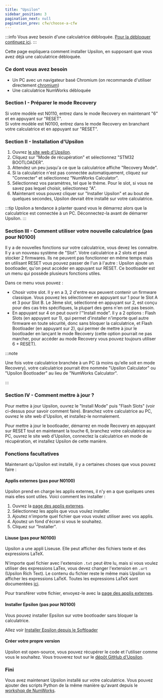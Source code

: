 ```yaml
---
title: "Upsilon"
sidebar_position: 3
pagination_next: null
pagination_prev: cfw/choose-a-cfw
---
```


:::info
Vous avez besoin d'une calculatrice débloquée. [Pour la débloquer continuez ici](/docs/intro).
:::

Cette page expliquera comment installer Upsilon, en supposant que vous avez déjà une calculatrice débloquée.

### Ce dont vous avez besoin

- Un PC avec un navigateur basé Chromium (on recommande d'utiliser directement [chromium](https://www.chromium.org/chromium-projects/))
- Une calculatrice NumWorks débloquée

### Section I - Préparer le mode Recovery

Si votre modèle est N0110, entrez dans le mode Recovery en maintenant "6" et en appuyant sur "RESET".<br/>
Si votre modèle est N0100, entrez dans le mode Recovery en branchant votre calculatrice et en appuyant sur "RESET".

### Section II - Installation d'Upsilon

1. Ouvrez [le site web d'Upsilon](https://getupsilon.web.app/install).
2. Cliquez sur "Mode de récupération" et sélectionnez "STM32 BOOTLOADER".
3. Attendez un peu jusqu'a ce que la calculatrice affiche "Recovery Mode".
4. Si la calculatrice n'est pas connectée automatiquement, cliquez sur "Connecter" et sélectionnez "NumWorks Calculator".
5. Sélectionnez vos paramètres, tel que le thème. Pour le slot, si vous ne savez pas lequel choisir, sélectionnez "A".
6. Maintenant vous pouvez cliquer sur "Installer Upsilon" et au bout de quelques secondes, Upsilon devrait être installé sur votre calculatrice.

:::tip
Upsilon a tendance à planter quand vous le démarrez alors que la calculatrice est connectée à un PC. Déconnectez-la avant de démarrer Upsilon.
:::

### Section III - Comment utiliser votre nouvelle calculatrice (pas pour N0100)

Il y a de nouvelles fonctions sur votre calculatrice, vous devez les connaitre.<br/>
Il y a un nouveau système de "Slot". Votre calculatrice a 2 slots et peut stocker 2 firmwares. Ils ne peuvent pas fonctionner en même temps mais en utilisant RESET vous pouvez passer de l'un à l'autre :
Upsilon ajoute un bootloader, qu'on peut accéder en appuyant sur RESET. Ce bootloader est un menu qui possède plusieurs fonctions utiles.

Dans ce menu vous pouvez :
- Chosir votre slot. Il y en a 3, 2 d'entre eux peuvent contenir un firmware classique. Vous pouvez les sélectionner en appuyant sur 1 pour le Slot A et 3 pour Slot B. Le 3ème slot, sélectionné en appuyant sur 2, est conçu pour des cas très spécifiques, la plupart des gens n'en ont pas besoin.
- En appuyant sur 4 on peut ouvrir l'"Install mode". Il y a 2 options : Flash Slots (en appuyant sur 1), qui permet d'installer n'importe quel autre firmware en toute sécurité, donc sans bloquer la calculatrice, et Flash Bootloader (en appuyant sur 2), qui permer de mettre à jour le bootloader en lançant le mode Recovery (cette option pourrait ne pas marcher, pour accéder au mode Recovery vous pouvez toujours utiliser 6 + RESET).

:::note

Une fois votre calculatrice branchée à un PC (à moins qu'elle soit en mode Recovery), votre calculatrice pourrait être nommée "Upsilon Calculator" ou "Upsilon Bootloader" au lieu de "NumWorks Calculator".

:::

### Section IV - Comment mettre à jour ?

Pour mettre à jour Upsilon, ouvrez le "Install Mode" puis "Flash Slots" (voir ci-dessus pour savoir comment faire). Branchez votre calculatrice au PC, ouvrez le site web d'Upsilon, et installez-le normalement.

Pour mettre à jour le bootloader, démarrez en mode Recovery en appuyant sur RESET tout en maintenant la touche 6, branchez votre calculatrice au PC, ouvrez le site web d'Upsilon, connectez la calculatrice en mode de récupération, et installez Upsilon de cette manière.

### Fonctions facultatives

Maintenant qu'Upsilon est installé, il y a certaines choses que vous pouvez faire :

#### Applis externes (pas pour N0100)

Upsilon prend en charge les applis externes, il n'y en a que quelques unes mais elles sont utiles. Voici comment les installer :
1. Ouvrez la [page des applis externes](https://upsilonnumworks.github.io/Upsilon-External/).
2. Sélectionnez les applis que vous voulez installer.
3. Ajoutez n'importe quel fichier que vous voulez utiliser avec vos applis.
4. Ajoutez un fond d'écran si vous le souhaitez.
5. Cliquez sur "Installer".

#### Lisuse (pas pour N0100)

Upsilon a une appli Liseuse. Elle peut afficher des fichiers texte et des expressions LaTeX.

N'importe quel fichier avec l'extension `.txt` peut être lu, mais si vous voulez utiliser des expressions LaTex, vous devez changer l'extension en `.urt` (Upsilon Rich Text). Le contenu du fichier reste le même mais Upsilon va afficher les expressions LaTeX.
Toutes les expressions LaTeX sont documentées [ici](https://getupsilon.web.app/doc/reader).

Pour transférer votre fichier, envoyez-le avec la [page des applis externes](https://upsilonnumworks.github.io/Upsilon-External/).

#### Installer Epsilon (pas pour N0100)

Vous pouvez installer Epsilon sur votre bootloader sans bloquer la calculatrice.

Allez voir [Installer Epsilon depuis le Softloader](/docs/cfw/install-epsilon-from-softloader)

#### Créer votre propre version

Upsilon est open-source, vous pouvez récupérer le code et l'utiliser comme vous le souhaitez. Vous trouverez tout sur le [dépôt GitHub d'Upsilon](https://github.com/UpsilonNumworks/Upsilon).

### Fini

Vous avez maintenant Upsilon installé sur votre calculatrice. Vous pouvez ajouter des scripts Python de la même manière qu'avant depuis le [workshop de NumWorks](https://my.numworks.com/python/).
